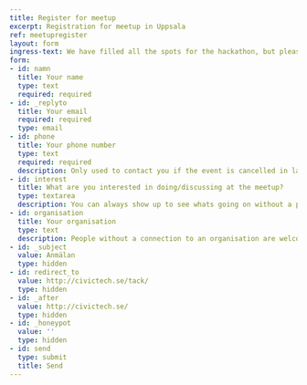 ```yaml
---
title: Register for meetup
excerpt: Registration for meetup in Uppsala
ref: meetupregister
layout: form
ingress-text: We have filled all the spots for the hackathon, but please register anyway and we will mail you if someone drops off. Register by the form below.
form:
- id: namn
  title: Your name
  type: text
  required: required
- id: _replyto
  title: Your email
  required: required
  type: email
- id: phone
  title: Your phone number
  type: text
  required: required
  description: Only used to contact you if the event is cancelled in last minute
- id: interest
  title: What are you interested in doing/discussing at the meetup? 
  type: textarea
  description: You can always show up to see whats going on without a plan.
- id: organisation
  title: Your organisation
  type: text
  description: People without a connection to an organisation are welcome as well! 
- id: _subject
  value: Anmälan
  type: hidden
- id: redirect_to
  value: http://civictech.se/tack/
  type: hidden
- id: _after
  value: http://civictech.se/
  type: hidden
- id: _honeypot
  value: ''
  type: hidden
- id: send
  type: submit
  title: Send
---
```


